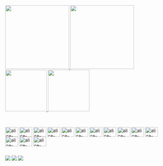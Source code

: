 ##
<div>
  <a href="https://github.com/AlicinhaDavid">
  <img height="200px" src="https://github-readme-stats.vercel.app/api?username=AlicinhaDavid&count_private=true&show_icons=true&theme=radical&rank_icon=github&include_all_commits=true" />
  <img height="200px" src="https://github-readme-stats.vercel.app/api/top-langs/?username=AlicinhaDavid&count_private=true&show_icons=true&theme=radical&layout=compact&exclude_repo=taller-test,test&langs_count=10&card_width=700" />
  </a>
  <a href="https://github.com/AlicinhaDavid">
  <img height="130px" src="https://github-readme-stats.vercel.app/api/pin/?username=AlicinhaDavid&repo=products-nextjs&show_owner=true&theme=radical&card_width=300" />
  <img height="130px" src="https://github-readme-stats.vercel.app/api/pin/?username=AlicinhaDavid&repo=bytebank&show_owner=true&theme=radical&card_width=300" />
  </a>
</div>

##
<div style="display: inline-block"><br>   
  <img align="center" alt="alice-java" height="30" width="40" src="https://cdn.jsdelivr.net/gh/devicons/devicon/icons/java/java-original-wordmark.svg" />
  <img align="center" alt="alice-javascript" height="30" width="40" src="https://cdn.jsdelivr.net/gh/devicons/devicon/icons/javascript/javascript-original.svg" />
  <img align="center" alt="alice-python" height="30" width="40" src="https://cdn.jsdelivr.net/gh/devicons/devicon/icons/python/python-original-wordmark.svg" />
  <img align="center" alt="alice-typescript" height="30" width="40" src="https://cdn.jsdelivr.net/gh/devicons/devicon/icons/typescript/typescript-original.svg" />
  <img align="center" alt="alice-react" height="30" width="40" src="https://cdn.jsdelivr.net/gh/devicons/devicon/icons/react/react-original-wordmark.svg" />
  <img align="center" alt="alice-node" height="30" width="40" src="https://cdn.jsdelivr.net/gh/devicons/devicon/icons/nodejs/nodejs-original.svg" />
  <img align="center" alt="alice-pandas" height="30" width="40" src="https://cdn.jsdelivr.net/gh/devicons/devicon/icons/pandas/pandas-original-wordmark.svg" />  
  <img align="center" alt="alice-oracle" height="30" width="40" src="https://cdn.jsdelivr.net/gh/devicons/devicon/icons/oracle/oracle-original.svg" />   
  <img align="center" alt="alice-postgre" height="30" width="40" src="https://cdn.jsdelivr.net/gh/devicons/devicon/icons/postgresql/postgresql-plain-wordmark.svg" /> 
  <img align="center" alt="alice-sequelize" height="30" width="40" src="https://cdn.jsdelivr.net/gh/devicons/devicon/icons/sequelize/sequelize-plain-wordmark.svg" />
  <img align="center" alt="alice-docker" height="30" width="40" src="https://cdn.jsdelivr.net/gh/devicons/devicon/icons/docker/docker-plain-wordmark.svg" />
  <img align="center" alt="alice-git" height="30" width="40" src="https://cdn.jsdelivr.net/gh/devicons/devicon/icons/git/git-original-wordmark.svg" />
  <img align="center" alt="alice-terraform" height="30" width="40" src="https://cdn.jsdelivr.net/gh/devicons/devicon/icons/terraform/terraform-plain-wordmark.svg" />  
  <img align="center" alt="alice-aws" height="30" width="40" src="https://cdn.jsdelivr.net/gh/devicons/devicon/icons/amazonwebservices/amazonwebservices-plain-wordmark.svg" />
</div>
 
##
 <div>
  <a href="https://www.instagram.com/alicinhadavid" target="_blank"><img src="https://img.shields.io/badge/Instagram-E4405F?style=for-the-badge&logo=instagram&logoColor=white"></a>
   <a href = "mailto:alicedaviddossantos@gmail.com"><img src="https://img.shields.io/badge/-Gmail-%23333?style=for-the-badge&logo=gmail&logoColor=white" target="_blank"></a>
  <a href="https://www.linkedin.com/in/alicedaviddossantos" target="_blank"><img src="https://img.shields.io/badge/-LinkedIn-%230077B5?style=for-the-badge&logo=linkedin&logoColor=white" target="_blank"></a> 
</div>
